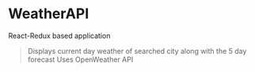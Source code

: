 # WeatherAPI

React-Redux based application
> Displays current day weather of searched city along with the 5 day forecast
> Uses OpenWeather API
